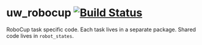 # uw_robocup [![Build Status](https://github.com/homeskies/uw_robocup/workflows/CI/badge.svg)](https://github.com/homeskies/uw_robocup/actions?query=workflow%3ACI)

RoboCup task specific code. Each task lives in a separate package. Shared code lives in `robot_states`.

